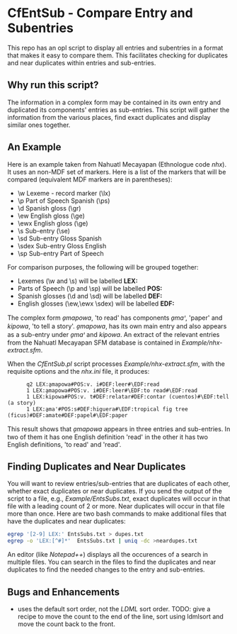 # CfEntSub - Compare Entry and Subentries
This repo has an opl script to display all entries and subentries in a format that makes it easy to compare them. This facilitates checking for duplicates and near duplicates within entries and sub-entries.

## Why run this script?
The information in a complex form may be contained in its own entry and duplicated its components' entries as sub-entries. This script will gather the information from the various places, find exact duplicates and display similar ones together.

## An Example
Here is an example taken from Nahuatl Mecayapan (Ethnologue code *nhx*). It uses an non-MDF set of markers. Here is a list of the markers that will be compared (equivalent MDF markers are in parentheses):
 - \\w Lexeme -  record marker (\\lx)
 - \\p Part of Speech Spanish (\\ps)
 - \\d Spanish gloss (\\gr)
 - \\ew English gloss (\\ge)
 - \\ewx English gloss (\\ge)
 - \\s Sub-entry (\\se)
 - \\sd Sub-entry Gloss Spanish
 - \\sdex Sub-entry Gloss English
 - \\sp Sub-entry Part of Speech

For comparison purposes, the following will be grouped together:
 - Lexemes (\\w and \\s) will be labelled **LEX:**
 - Parts of Speech (\\p and \\sp) will be labelled **POS:**
 - Spanish glosses (\\d and \\sd) will be labelled **DEF:**
 - English glosses (\\ew,\\ewx \\sdex) will be labelled **EDF:**

The complex form *a̱mapowa*, 'to read' has components *a̱maꞌ*, 'paper' and *kipowa*, 'to tell a story'.
*a̱mapowa*, has its own main entry and also appears as a sub-entry  under  *a̱maꞌ* and *kipowa*. An extract of the relevant entries from the Nahuatl Mecayapan SFM database is contained in *Example/nhx-extract.sfm*.

When the *CfEntSub.pl* script processes  *Example/nhx-extract.sfm*, with the requisite options and the *nhx.ini* file, it produces:

````text
      q2 LEX:a̱mapowa#POS:v. i#DEF:leer#\EDF:read
      1 LEX:a̱mapowa#POS:v. i#DEF:leer#\EDF:to read#\EDF:read
      1 LEX:kipowa#POS:v. t#DEF:relatar#DEF:contar (cuentos)#\EDF:tell (a story)
      1 LEX:a̱maꞌ#POS:s#DEF:higuera#\EDF:tropical fig tree (ficus)#DEF:amate#DEF:papel#\EDF:paper
````
This result shows that *a̱mapowa* appears in three entries and sub-entries. In two of them it has one English definition 'read' in the other it has two English definitions, 'to read' and 'read'.

## Finding Duplicates and Near Duplicates
You will want to review entries/sub-entries that are duplicates of each other, whether exact duplicates or near duplicates. If you send the output of the script to a file, e.g.,  *Example/EntsSubs.txt*, exact duplicates will occur in that file with a leading count of 2 or more. Near duplicates will occur in that file more than once. Here are two bash commands to make additional files that have the duplicates and near duplicates:
````bash
egrep '[2-9] LEX:' EntsSubs.txt > dupes.txt
egrep -o 'LEX:[^#]*'  EntsSubs.txt | uniq -dc >neardupes.txt
````

 An editor (like *Notepad++*) displays all the occurences of a search in multiple files. You can search in the files to find the duplicates and near duplicates to find the needed changes to the entry and sub-entries.

## Bugs and Enhancements
 - uses the default sort order, not the *LDML* sort order. 
	TODO: give a recipe to move the count to the end of the line, sort using ldmlsort and move the count back to the front.
